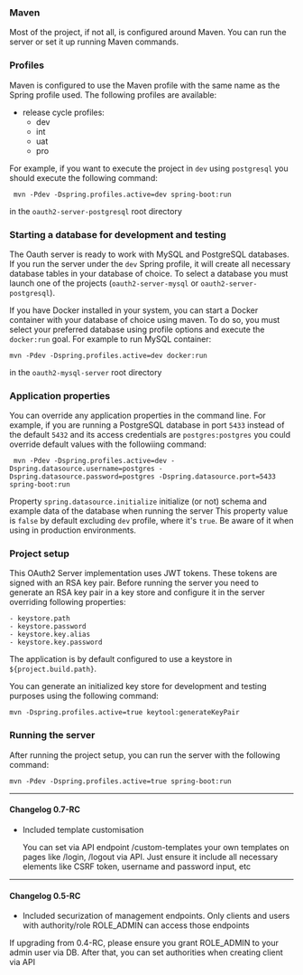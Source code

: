 ### Maven

Most of the project, if not all, is configured around Maven. You can run the server or set it up running Maven commands. 

### Profiles

Maven is configured to use the Maven profile with the same name as the Spring profile used. The following profiles are available:

 * release cycle profiles:
    * dev
    * int
    * uat
    * pro

For example, if you want to execute the project in `dev` using `postgresql` you should execute the following command:
 
```
 mvn -Pdev -Dspring.profiles.active=dev spring-boot:run
```
in the `oauth2-server-postgresql` root directory

### Starting a database for development and testing

The Oauth server is ready to work with MySQL and PostgreSQL databases. If you run the server under the `dev` Spring profile, it will create all necessary database tables in your database of choice. To select a database you must launch one of the projects (`oauth2-server-mysql` or `oauth2-server-postgresql`).
 
If you have Docker installed in your system, you can start a Docker container with your database of choice using maven. To do so, you must select your preferred database using profile options and execute the `docker:run` goal. For example to run MySQL container:

```
mvn -Pdev -Dspring.profiles.active=dev docker:run
```

in the `oauth2-mysql-server` root directory

### Application properties

You can override any application properties in the command line. For example, if you are running a PostgreSQL database in port `5433` instead of the default `5432` and its access credentials are `postgres:postgres` you could override default values with the followiing command:
 
```
 mvn -Pdev -Dspring.profiles.active=dev -Dspring.datasource.username=postgres -Dspring.datasource.password=postgres -Dspring.datasource.port=5433 spring-boot:run
```

Property `spring.datasource.initialize` initialize (or not) schema and example data of the database when running the server
This property value is `false` by default excluding `dev` profile, where it's `true`. Be aware of it when using in production environments.


### Project setup

This OAuth2 Server implementation uses JWT tokens. These tokens are signed with an RSA key pair. Before running the server you need to generate an RSA key pair in a key store
and configure it in the server overriding following properties:
```
- keystore.path
- keystore.password
- keystore.key.alias
- keystore.key.password
```


The application is by default configured to use a keystore in `${project.build.path}`.
 
You can generate an initialized key store for development and testing purposes using the following command: 
```
mvn -Dspring.profiles.active=true keytool:generateKeyPair
```

### Running the server

After running the project setup, you can run the server with the following command: 
```
mvn -Pdev -Dspring.profiles.active=true spring-boot:run
```


---

#### Changelog 0.7-RC
 
* Included template customisation

    You can set via API endpoint /custom-templates your own templates on pages like /login, /logout via API. Just ensure it include all necessary elements like CSRF token, username and password input, etc


---
 
#### Changelog 0.5-RC

* Included securization of management endpoints. Only clients and users with authority/role ROLE_ADMIN can access those endpoints

If upgrading from 0.4-RC, please ensure you grant ROLE_ADMIN to your admin user via DB. After that, you can set authorities when creating client via API

